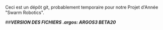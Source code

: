 Ceci est un dépôt git, probablement temporaire pour notre Projet d'Année "Swarm Robotics".

##***VERSION DES FICHIERS .argos: ARGOS3 BETA20***

